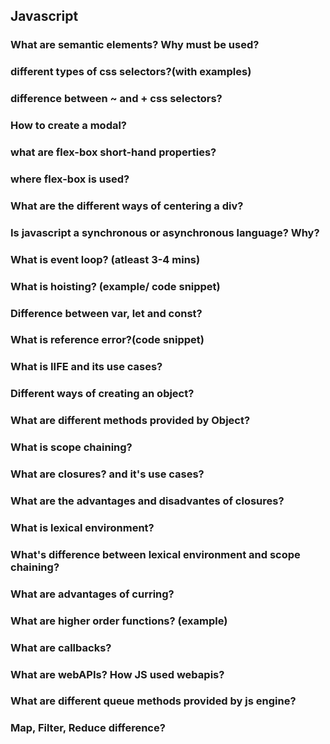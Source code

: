 ## Javascript 
### What are semantic elements? Why must be used?
### different types of css selectors?(with examples)
### difference between ~ and + css selectors?
### How to create a modal?
### what are flex-box short-hand properties?
### where flex-box is used?
### What are the different ways of centering a div?
### Is javascript a synchronous or asynchronous language? Why?
### What is event loop? (atleast 3-4 mins)
### What is hoisting? (example/ code snippet)
### Difference between var, let and const?
### What is reference error?(code snippet)
### What is IIFE and its use cases?
### Different ways of creating an object? 
### What are different methods provided by Object?
### What is scope chaining?
### What are closures? and it's use cases?
### What are the advantages and disadvantes of closures?
### What is lexical environment? 
### What's difference between lexical environment and scope chaining?
### What are advantages of curring?
### What are higher order functions? (example)
### What are callbacks?
### What are webAPIs? How JS used webapis?
### What are different queue methods provided by js engine?
### Map, Filter, Reduce difference?